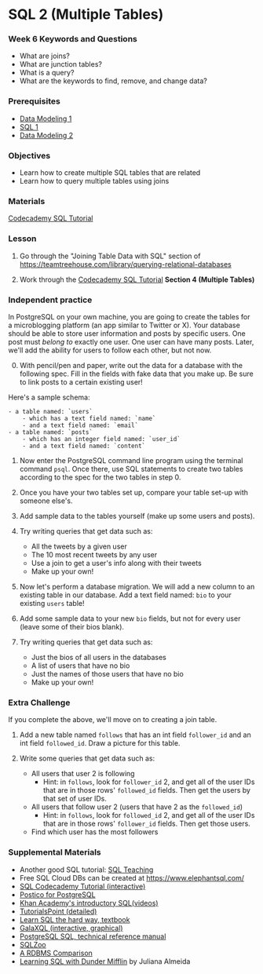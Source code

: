 # SQL 2 (Multiple Tables)

### Week 6 Keywords and Questions

- What are joins?
- What are junction tables?
- What is a query?
- What are the keywords to find, remove, and change data?

### Prerequisites

- [Data Modeling 1](./data-modeling-1.md)
- [SQL 1](./sql-1.md)
- [Data Modeling 2](./data-modeling-2.md)

### Objectives

- Learn how to create multiple SQL tables that are related
- Learn how to query multiple tables using joins

### Materials

[Codecademy SQL Tutorial](https://www.codecademy.com/learn/learn-sql)

### Lesson

1. Go through the "Joining Table Data with SQL" section of https://teamtreehouse.com/library/querying-relational-databases

2. Work through the [Codecademy SQL Tutorial](https://www.codecademy.com/learn/learn-sql) **Section 4 (Multiple Tables)**

### Independent practice

In PostgreSQL on your own machine, you are going to create the tables for a microblogging platform (an app similar to Twitter or X). Your database should be able to store user information and posts by specific users. One post must _belong to_ exactly one user. One user can have many posts. Later, we'll add the ability for users to follow each other, but not now.

0. With pencil/pen and paper, write out the data for a database with the following spec. Fill in the fields with fake data that you make up. Be sure to link posts to a certain existing user!

Here's a sample schema:

    - a table named: `users`
        - which has a text field named: `name`
        - and a text field named: `email`
    - a table named: `posts`
        - which has an integer field named: `user_id`
        - and a text field named: `content`

1. Now enter the PostgreSQL command line program using the terminal command `psql`. Once there, use SQL statements to create two tables according to the spec for the two tables in step 0.

1. Once you have your two tables set up, compare your table set-up with someone else's.

1. Add sample data to the tables yourself (make up some users and posts).

1. Try writing queries that get data such as:

   - All the tweets by a given user
   - The 10 most recent tweets by any user
   - Use a join to get a user's info along with their tweets
   - Make up your own!

1. Now let's perform a database migration. We will add a new column to an existing table in our database. Add a text field named: `bio` to your existing `users` table!

1. Add some sample data to your new `bio` fields, but not for every user (leave some of their bios blank).

1. Try writing queries that get data such as:
   - Just the bios of all users in the databases
   - A list of users that have no bio
   - Just the names of those users that have no bio
   - Make up your own!

### Extra Challenge

If you complete the above, we'll move on to creating a join table.

1. Add a new table named `follows` that has an int field `follower_id` and an int field `followed_id`. Draw a picture for this table.

2. Write some queries that get data such as:
   - All users that user 2 is following
     - Hint: in `follows`, look for `follower_id` 2, and get all of the user IDs that are in those rows' `followed_id` fields. Then get the users by that set of user IDs.
   - All users that follow user 2 (users that have 2 as the `followed_id`)
     - Hint: in `follows`, look for `followed_id` 2, and get all of the user IDs that are in those rows' `follower_id` fields. Then get those users.
   - Find which user has the most followers

### Supplemental Materials

- Another good SQL tutorial: [SQL Teaching](https://www.sqlteaching.com)
- Free SQL Cloud DBs can be created at https://www.elephantsql.com/
- [SQL Codecademy Tutorial (interactive)](https://www.codecademy.com/learn/learn-sql)
- [Postico for PostgreSQL](https://eggerapps.at/postico/)
- [Khan Academy's introductory SQL(videos)](https://www.khanacademy.org/computing/computer-programming/sql/sql-basics/v/welcome-to-sql)
- [TutorialsPoint (detailed)](https://www.tutorialspoint.com/sql/)
- [Learn SQL the hard way, textbook](https://learncodethehardway.org/sql/)
- [GalaXQL (interactive, graphical)](http://sol.gfxile.net/galaxql.html)
- [PostgreSQL SQL, technical reference manual](https://www.postgresql.org/docs/current/static/sql.html)
- [SQLZoo](https://sqlzoo.net/wiki/SQL_Tutorial)
- [A RDBMS Comparison](https://www.digitalocean.com/community/tutorials/sqlite-vs-mysql-vs-postgresql-a-comparison-of-relational-database-management-systems)
- [Learning SQL with Dunder Mifflin](https://medium.com/@julinvictus/learning-sql-with-dunder-mifflin-693bcd7f5a7) by Juliana Almeida
